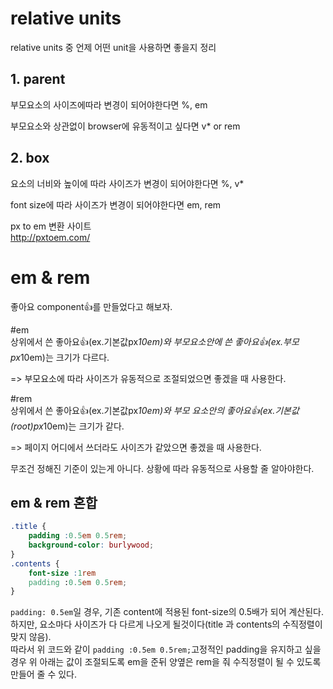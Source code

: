 # relative units

relative units 중 언제 어떤 unit을 사용하면 좋을지 정리

## 1. parent

부모요소의 사이즈에따라 변경이 되어야한다면
%, em

부모요소와 상관없이 browser에 유동적이고 싶다면 v\* or rem

## 2. box

요소의 너비와 높이에 따라 사이즈가 변경이 되어야한다면 %, v\*

font size에 따라 사이즈가 변경이 되어야한다면 em, rem

px to em 변환 사이트  
http://pxtoem.com/

# em & rem

좋아요 component👍를 만들었다고 해보자.

#em  
상위에서 쓴 좋아요👍(ex.기본값px*10em)와
부모요소안에 쓴 좋아요👍(ex.부모px*10em)는 크기가 다르다.

=> 부모요소에 따라 사이즈가 유동적으로 조절되었으면 좋겠을 때 사용한다.

#rem  
상위에서 쓴 좋아요👍(ex.기본값px*10em)와 부모 요소안의 좋아요👍(ex.기본값(root)px*10em)는 크기가 같다.

=> 페이지 어디에서 쓰더라도 사이즈가 같았으면 좋겠을 때 사용한다.

무조건 정해진 기준이 있는게 아니다. 상황에 따라 유동적으로 사용할 줄 알아야한다.

## em & rem 혼합

```css
.title {
    padding :0.5em 0.5rem;
    background-color: burlywood;
}
.contents {
    font-size :1rem
    padding :0.5em 0.5rem;
}

```

`padding: 0.5em`일 경우, 기존 content에 적용된 font-size의 0.5배가 되어 계산된다.  
하지만, 요소마다 사이즈가 다 다르게 나오게 될것이다(title 과 contents의 수직정렬이 맞지 않음).  
따라서 위 코드와 같이 `padding :0.5em 0.5rem;`고정적인 padding을 유지하고 싶을 경우 위 아래는 값이 조절되도록 em을 준뒤 양옆은 rem을 줘 수직정렬이 될 수 있도록 만들어 줄 수 있다.
